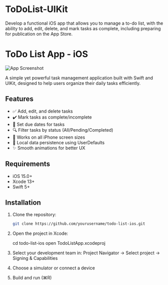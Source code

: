 # ToDoList-UIKit
Develop a functional iOS app that allows you to manage a to-do list, with the ability to add, edit, delete, and mark tasks as complete, including preparing for publication on the App Store.

# ToDo List App - iOS

![App Screenshot](screenshots/main-screen.png) <!-- Add your screenshot path -->

A simple yet powerful task management application built with Swift and UIKit, designed to help users organize their daily tasks efficiently.

## Features

- ✅ Add, edit, and delete tasks
- ✔️ Mark tasks as complete/incomplete
- 📅 Set due dates for tasks
- 🔍 Filter tasks by status (All/Pending/Completed)
- 📱 Works on all iPhone screen sizes
- 💾 Local data persistence using UserDefaults
- ✨ Smooth animations for better UX

## Requirements

- iOS 15.0+
- Xcode 13+
- Swift 5+

## Installation

1. Clone the repository:
   ```bash
   git clone https://github.com/yourusername/todo-list-ios.git

2. Open the project in Xcode:
	
	cd todo-list-ios
	open TodoListApp.xcodeproj

3. Select your development team in:
	Project Navigator → Select project → Signing & Capabilities

4. Choose a simulator or connect a device

5. Build and run (⌘R)